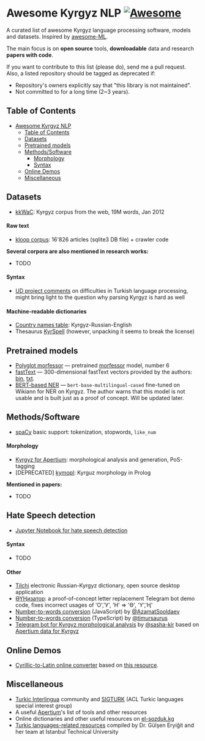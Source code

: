 # Awesome Kyrgyz NLP [![Awesome](https://cdn.rawgit.com/sindresorhus/awesome/d7305f38d29fed78fa85652e3a63e154dd8e8829/media/badge.svg)](https://github.com/sindresorhus/awesome)

A curated list of awesome Kyrgyz language processing software, models and datasets. Inspired by [awesome-ML](https://github.com/josephmisiti/awesome-machine-learning). 

The main focus is on **open source** tools, **downloadable** data and research **papers with code**.

If you want to contribute to this list (please do), send me a pull request.
Also, a listed repository should be tagged as deprecated if:

* Repository's owners explicitly say that "this library is not maintained".
* Not committed to for a long time (2~3 years).

## Table of Contents
<!-- MarkdownTOC depth=3 -->
- [Awesome Kyrgyz NLP](#awesome-kyrgyz-nlp)
  - [Table of Contents](#table-of-contents)
  - [Datasets](#data)
  - [Pretrained models](#pretrained-models)
  - [Methods/Software](#software)
      - [Morphology](#morphology-s)
      - [Syntax](#syntax-s)
  - [Online Demos](#demos)
  - [Miscellaneous](#misc)
<!-- /MarkdownTOC -->

<a name="data"></a>
## Datasets

* [kkWaC](https://www.sketchengine.eu/kywac-kyrgyz-corpus/): Kyrgyz corpus from the web, 19M words, Jan 2012

#### Raw text
* [kloop corpus](https://github.com/kyrgyz-nlp/kloop-corpus): 16'826 articles (sqlite3 DB file) + crawler code

**Several corpora are also mentioned in research works:**
* TODO

#### Syntax
* [UD project comments](https://universaldependencies.org/tr/) on difficulties in Turkish language processing, might bring light to the question why parsing Kyrgyz is hard as well

#### Machine-readable dictionaries
* [Country names table](https://github.com/kyrgyz-nlp/country_names/blob/main/country_names_in_kyrgyz.tsv): Kyrgyz-Russian-English
* Thesaurus [KyrSpell](http://kyrgyzorfo.narod.ru/) (however, unpacking it seems to break the license)


<a name="pretrained-models"></a>
## Pretrained models
* [Polyglot morfessor](https://github.com/aboSamoor/polyglot/blob/master/docs/MorphologicalAnalysis.rst) —  pretrained [morfessor](http://www.cis.hut.fi/cis/projects/morpho/) model, number 6
* [fastText](https://fasttext.cc/docs/en/crawl-vectors.html) — 300-dimensional fastText vectors provided by the authors: [bin](https://dl.fbaipublicfiles.com/fasttext/vectors-crawl/cc.ky.300.bin.gz), [txt](https://dl.fbaipublicfiles.com/fasttext/vectors-crawl/cc.ky.300.vec.gz).
* [BERT-based NER](https://huggingface.co/murat/kyrgyz_language_NER) —  `bert-base-multilingual-cased` fine-tuned on Wikiann for NER on Kyrgyz. The author warns that this model is not usable and is built just as a proof of concept. Will be updated later.

<a name="software"></a>
## Methods/Software

* [spaCy](https://github.com/explosion/spaCy/tree/master/spacy/lang/ky) basic support: tokenization, stopwords, `like_num`

#### Morphology <a name="morphology-s"></a>
* [Kyrgyz for Apertium](https://github.com/apertium/apertium-kir/): morphological analysis and generation, PoS-tagging
* [DEPRECATED] [kymopl](https://github.com/dens-den/kymopl): Kyrguz morphology in Prolog

**Mentioned in papers:**
* TODO

## Hate Speech detection
* [Jupyter Notebook for hate speech detection](https://github.com/kyrgyz-nlp/hate-speech-examples)

#### Syntax <a name="syntax-s"></a>
* TODO

#### Other
* [Tilchi](https://github.com/IncorexLLC/Tilchi) electronic Russian-Kyrgyz dictionary, open source desktop application
* [ӨҮҢизатор](https://github.com/kyrgyz-nlp/letter_replacer): a proof-of-concept letter replacement Telegram bot demo code, fixes incorrect usages of 'О','У', 'Н' => 'Ө', 'Ү','Ң'
* [Number-to-words conversion](https://github.com/AzamatSoodaev/number-to-words-kg) (JavaScript) by [@AzamatSooldaev](https://github.com/AzamatSoodaev)
* [Number-to-words conversion](https://github.com/timursaurus/sandar) (TypeScript) by [@timursaurus](https://github.com/timursaurus)
* [Telegram bot for Kyrgyz morphological analysis](https://github.com/sasha-kir/kyrgyz_parser) by [@sasha-kir](https://github.com/sasha-kir) based on [Apertium data for Kyrgyz](https://github.com/apertium/apertium-kir/)

<a name="demos"></a>
## Online Demos
* [Cyrillic-to-Latin online converter](http://www.transliteration.kpr.eu/ky/) based on [this resource](https://www.qyrgyz.com/post/kakoy-budet-kyrgyzskaya-latinitsa).

<a name="misc"></a>
## Miscellaneous
* [Turkic Interlingua](https://github.com/turkic-interlingua) community and [SIGTURK](https://github.com/sigturk/) (ACL Turkic languages special interest group)
* A useful [Apertium](https://wiki.apertium.org/wiki/Kyrgyz)'s list of tools and other resources
* Online dictionaries and other useful resources on [el-sozduk.kg](https://el-sozduk.kg/)
* [Turkic languages-related resources](http://ddi.itu.edu.tr/en/toolsandresources) compiled by Dr. Gülşen Eryiğit and her team at Istanbul Technical University 
